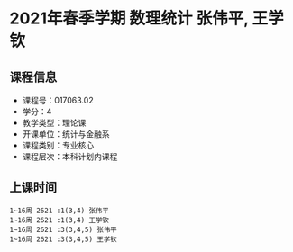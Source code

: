 # 2021年春季学期 数理统计 张伟平, 王学钦






## 课程信息

- 课程号：017063.02
- 学分：4
- 教学类型：理论课
- 开课单位：统计与金融系
- 课程类别：专业核心
- 课程层次：本科计划内课程

## 上课时间

```
1~16周 2621 :1(3,4) 张伟平
1~16周 2621 :1(3,4) 王学钦
1~16周 2621 :3(3,4,5) 张伟平
1~16周 2621 :3(3,4,5) 王学钦
```

